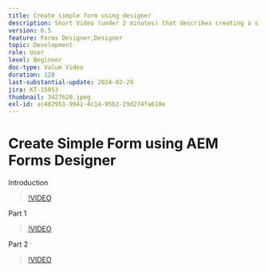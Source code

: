 ```yaml
---
title: Create simple form using designer
description: Short Video (under 2 minutes) that describes creating a simple form
version: 6.5
feature: Forms Designer,Designer
topic: Development
role: User
level: Beginner
doc-type: Value Video
duration: 128
last-substantial-update: 2024-02-29
jira: KT-15053
thumbnail: 3427620.jpeg
exl-id: ac482951-9941-4c14-95b2-29d274fa610e
---
```

# Create Simple Form using AEM Forms Designer

Introduction

>[!VIDEO](https://video.tv.adobe.com/v/3427622/?learn=on)

Part 1

>[!VIDEO](https://video.tv.adobe.com/v/3427620/?learn=on)

Part 2

>[!VIDEO](https://video.tv.adobe.com/v/3427621/?learn=on)
